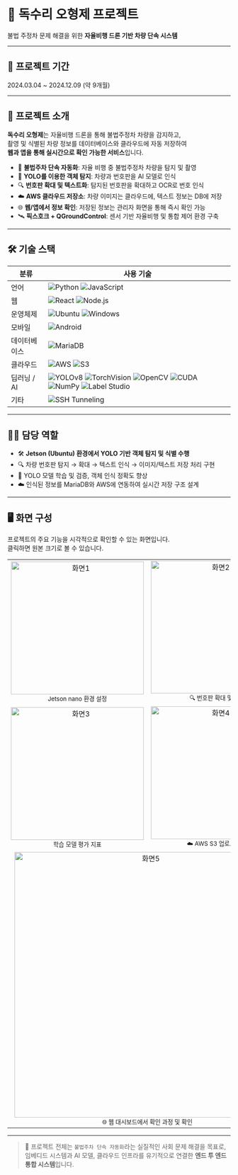 # 🦅 독수리 오형제 프로젝트

불법 주정차 문제 해결을 위한 **자율비행 드론 기반 차량 단속 시스템**

---

## 📅 프로젝트 기간
2024.03.04 ~ 2024.12.09 (약 9개월)

---
## 📌 프로젝트 소개

**독수리 오형제**는 자율비행 드론을 통해 불법주정차 차량을 감지하고,  
촬영 및 식별된 차량 정보를 데이터베이스와 클라우드에 자동 저장하여  
**웹과 앱을 통해 실시간으로 확인 가능한 서비스**입니다.

- 🚗 **불법주차 단속 자동화**: 자율 비행 중 불법주정차 차량을 탐지 및 촬영  
- 🧠 **YOLO를 이용한 객체 탐지**: 차량과 번호판을 AI 모델로 인식  
- 🔍 **번호판 확대 및 텍스트화**: 탐지된 번호판을 확대하고 OCR로 번호 인식  
- ☁️ **AWS 클라우드 저장소**: 차량 이미지는 클라우드에, 텍스트 정보는 DB에 저장  
- 🌐 **웹/앱에서 정보 확인**: 저장된 정보는 관리자 화면을 통해 즉시 확인 가능  
- 🛰 **픽스호크 + QGroundControl**: 센서 기반 자율비행 및 통합 제어 환경 구축  

---

## 🛠 기술 스택

| 분류 | 사용 기술 |
|------|-----------|
| 언어 | ![Python](https://img.shields.io/badge/Python-3776AB?style=for-the-badge&logo=python&logoColor=white) ![JavaScript](https://img.shields.io/badge/JavaScript-F7DF1E?style=for-the-badge&logo=javascript&logoColor=black) |
| 웹 | ![React](https://img.shields.io/badge/React-61DAFB?style=for-the-badge&logo=react&logoColor=black) ![Node.js](https://img.shields.io/badge/Node.js-339933?style=for-the-badge&logo=node.js&logoColor=white) |
| 운영체제 | ![Ubuntu](https://img.shields.io/badge/Ubuntu-E95420?style=for-the-badge&logo=ubuntu&logoColor=white) ![Windows](https://img.shields.io/badge/Windows-0078D6?style=for-the-badge&logo=windows&logoColor=white) |
| 모바일 | ![Android](https://img.shields.io/badge/Android-3DDC84?style=for-the-badge&logo=android&logoColor=white) |
| 데이터베이스 | ![MariaDB](https://img.shields.io/badge/MariaDB-003545?style=for-the-badge&logo=mariadb&logoColor=white) |
| 클라우드 | ![AWS](https://img.shields.io/badge/AWS-232F3E?style=for-the-badge&logo=amazonaws&logoColor=white) ![S3](https://img.shields.io/badge/S3-BD0C00?style=for-the-badge&logo=amazons3&logoColor=white) |
| 딥러닝 / AI | ![YOLOv8](https://img.shields.io/badge/YOLOv8-FF1493?style=for-the-badge&logo=opencv&logoColor=white) ![TorchVision](https://img.shields.io/badge/TorchVision-EE4C2C?style=for-the-badge&logo=pytorch&logoColor=white) ![OpenCV](https://img.shields.io/badge/OpenCV-5C3EE8?style=for-the-badge&logo=opencv&logoColor=white) ![CUDA](https://img.shields.io/badge/CUDA-76B900?style=for-the-badge&logo=nvidia&logoColor=white) ![NumPy](https://img.shields.io/badge/NumPy-013243?style=for-the-badge&logo=numpy&logoColor=white) ![Label Studio](https://img.shields.io/badge/Label%20Studio-FF6D00?style=for-the-badge&logo=data&logoColor=white) |
| 기타 | ![SSH Tunneling](https://img.shields.io/badge/SSH%20Tunneling-000000?style=for-the-badge&logo=gnu-bash&logoColor=white) |

---

## 👨‍💻 담당 역할

- 🛠 **Jetson (Ubuntu) 환경에서 YOLO 기반 객체 탐지 및 식별 수행**  
- 🔍 차량 번호판 탐지 → 확대 → 텍스트 인식 → 이미지/텍스트 저장 처리 구현  
- 🧪 YOLO 모델 학습 및 검증, 객체 인식 정확도 향상  
- ☁️ 인식된 정보를 MariaDB와 AWS에 연동하여 실시간 저장 구조 설계  

---
## 🖥 화면 구성

프로젝트의 주요 기능을 시각적으로 확인할 수 있는 화면입니다.  
클릭하면 원본 크기로 볼 수 있습니다.

<table align="center">
  <tr>
    <td align="center">
      <img src="https://github.com/user-attachments/assets/5b3e1476-e28d-4d61-8227-885596153aa9" width="300px" alt="화면1"/><br/>
      <sub>Jetson nano 환경 설정</sub>
    </td>
    <td align="center">
      <img src="https://github.com/user-attachments/assets/6b5ba17d-cc95-40b4-9f4f-716a11841425" width="300px" alt="화면2"/><br/>
      <sub>🔍 번호판 확대 및 탐지</sub>
    </td>
  </tr>
  <tr>
    <td align="center">
      <img src="https://github.com/user-attachments/assets/504180c1-25b0-4881-aefc-c57e2496c67a" width="300px" alt="화면3"/><br/>
      <sub>학습 모델 평가 지표</sub>
    </td>
    <td align="center">
      <img src="https://github.com/user-attachments/assets/13c982db-56c3-4309-a96c-711def833e26" width="300px" alt="화면4"/><br/>
      <sub>☁️ AWS S3 업로드 과정</sub>
    </td>
  </tr>
  <tr>
    <td align="center" colspan="2">
      <img src="https://github.com/user-attachments/assets/36328d23-6f45-41d2-b1c5-9e2ef6700a0b" width="600px" alt="화면5"/><br/>
      <sub>🌐 웹 대시보드에서 확인 과정 및 확인</sub>
    </td>
  </tr>
</table>

---
> 📁 프로젝트 전체는 `불법주차 단속 자동화`라는 실질적인 사회 문제 해결을 목표로,  
> 임베디드 시스템과 AI 모델, 클라우드 인프라를 유기적으로 연결한 **엔드 투 엔드 통합 시스템**입니다.
